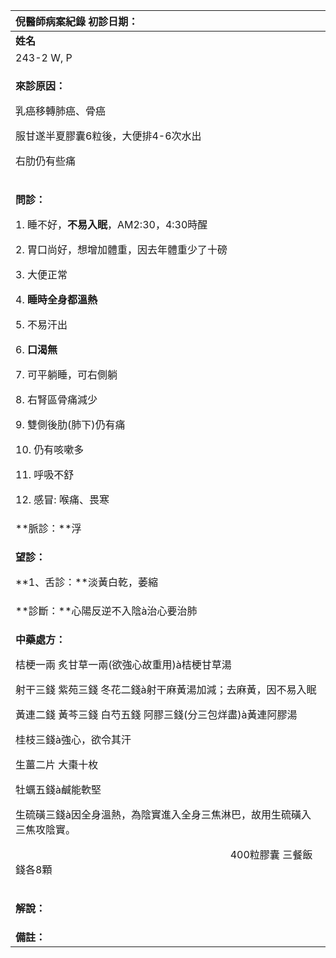 ﻿|**倪醫師病案紀錄**       初診日期：|
| :- |
|**姓名**|**性別**|**年齡及體型**|**來診日期**|
|243-2 W, P|女|54歲，瘦|20080501|
|<p>**來診原因：**</p><p>乳癌移轉肺癌、骨癌</p><p>服甘遂半夏膠囊6粒後，大便排4-6次水出</p><p>右肋仍有些痛</p>|
|<p>**問診：**</p><p>1. 睡不好，**不易入眠**，AM2:30，4:30時醒</p><p>2. 胃口尚好，想增加體重，因去年體重少了十磅</p><p>3. 大便正常</p><p>4. **睡時全身都溫熱**</p><p>5. 不易汗出</p><p>6. **口渴無**</p><p>7. 可平躺睡，可右側躺</p><p>8. 右腎區骨痛減少</p><p>9. 雙側後肋(肺下)仍有痛</p><p>10. 仍有咳嗽多</p><p>11. 呼吸不舒</p><p>12. 感冒: 喉痛、畏寒</p>|
|**脈診：**浮|
|<p>**望診：**</p><p>**1、舌診：**淡黃白乾，萎縮</p>|
|**診斷：**心陽反逆不入陰à治心要治肺|
|<p>**中藥處方：**	</p><p>桔梗一兩  炙甘草一兩(欲強心故重用)à桔梗甘草湯</p><p>射干三錢  紫苑三錢  冬花二錢à射干麻黃湯加減；去麻黃，因不易入眠</p><p>黃連二錢  黃芩三錢  白芍五錢  阿膠三錢(分三包烊盡)à黃連阿膠湯</p><p>桂枝三錢à強心，欲令其汗</p><p>生薑二片  大棗十枚</p><p>牡蠣五錢à鹹能軟堅</p><p>生硫磺三錢à因全身溫熱，為陰實進入全身三焦淋巴，故用生硫磺入三焦攻陰實。</p><p>`                                          `400粒膠囊  三餐飯錢各8顆</p>|
|<p>**解說：**</p><p></p>|
|**備註：**|

